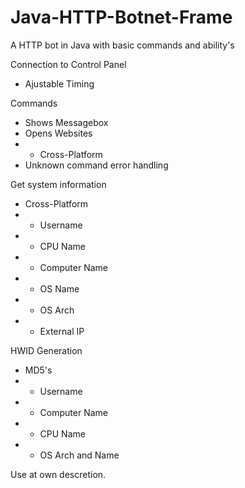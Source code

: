 # Java-HTTP-Botnet-Frame
A HTTP bot in Java with basic commands and ability's

Connection to Control Panel
 - Ajustable Timing
 
Commands
 - Shows Messagebox
 - Opens Websites
 - - Cross-Platform
 - Unknown command error handling
 
Get system information
 - Cross-Platform
 - - Username
 - - CPU Name
 - - Computer Name
 - - OS Name
 - - OS Arch
 - - External IP
 
HWID Generation
 - MD5's
 - - Username
 - - Computer Name
 - - CPU Name
 - - OS Arch and Name

Use at own descretion.
